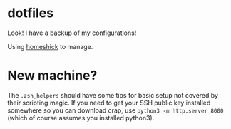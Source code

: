 dotfiles
========
Look! I have a backup of my configurations!

Using [homeshick](https://github.com/andsens/homeshick) to manage.


New machine?
============
The `.zsh_helpers` should have some tips for basic setup not covered
by their scripting magic. If you need to get your SSH public key
installed somewhere so you can download crap, use `python3 -m http.server 8000`
(which of course assumes you installed python3).
